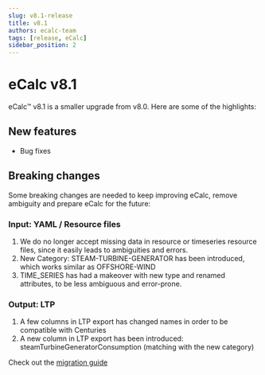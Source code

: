 ```yaml
---
slug: v8.1-release
title: v8.1
authors: ecalc-team
tags: [release, eCalc]
sidebar_position: 2
---
```


# eCalc v8.1

eCalc™ v8.1 is a smaller upgrade from v8.0. Here are some of the highlights:

## New features

- Bug fixes


## Breaking changes

Some breaking changes are needed to keep improving eCalc, remove ambiguity and prepare eCalc for the future:

### Input: YAML / Resource files

1. We do no longer accept missing data in resource or timeseries resource files, since it easily leads to ambiguities and errors.
2. New Category: STEAM-TURBINE-GENERATOR has been introduced, which works similar as OFFSHORE-WIND
3. TIME_SERIES has had a makeover with new type and renamed attributes, to be less ambiguous and error-prone. 

### Output: LTP

1. A few columns in LTP export has changed names in order to be compatible with Centuries
2. A new column in LTP export has been introduced: steamTurbineGeneratorConsumption (matching with the new category)


Check out the [migration guide](../about/migration_guides/v8_to_v81)
